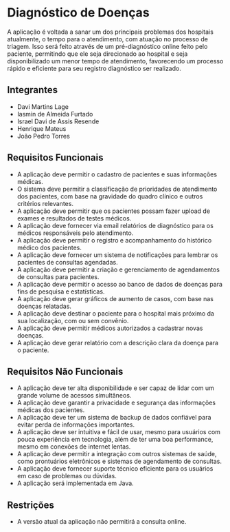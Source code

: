 <h1>Diagnóstico de Doenças</h1>
<p>A aplicação é voltada a sanar um dos principais problemas dos hospitais atualmente, o tempo para o atendimento, com atuação no processo de triagem. Isso será feito através de um pré-diagnóstico online feito pelo paciente, permitindo que ele seja direcionado ao hospital e seja disponibilizado um menor tempo de atendimento, favorecendo um processo rápido e eficiente para seu registro diagnóstico ser realizado.</p>

<h2>Integrantes</h2>
<ul>
  <li>Davi Martins Lage</li>
  <li>Iasmin de Almeida Furtado</li>
  <li>Israel Davi de Assis Resende</li>
  <li>Henrique Mateus</li>
  <li>João Pedro Torres</li>
</ul>

<h2>Requisitos Funcionais</h2>
<ul>
  <li>A aplicação deve permitir o cadastro de pacientes e suas informações médicas.</li>
  <li>O sistema deve permitir a classificação de prioridades de atendimento dos pacientes, com base na gravidade do quadro clínico e outros critérios relevantes.</li>
  <li>A aplicação deve permitir que os pacientes possam fazer upload de exames e resultados de testes médicos.</li>
  <li>A aplicação deve fornecer via email relatórios de diagnóstico para os médicos responsáveis pelo atendimento.</li>
  <li>A aplicação deve permitir o registro e acompanhamento do histórico médico dos pacientes.</li>
  <li>A aplicação deve fornecer um sistema de notificações para lembrar os pacientes de consultas agendadas.</li>
  <li>A aplicação deve permitir a criação e gerenciamento de agendamentos de consultas para pacientes.</li>
  <li>A aplicação deve permitir o acesso ao banco de dados de doenças para fins de pesquisa e estatísticas.</li>
  <li>A aplicação deve gerar gráficos de aumento de casos, com base nas doenças relatadas.</li>
  <li>A aplicação deve destinar o paciente para o hospital mais próximo da sua localização, com ou sem convênio.</li>
  <li>A aplicação deve permitir médicos autorizados a cadastrar novas doenças.</li>
  <li>A aplicação deve gerar relatório com a descrição clara da doença para o paciente.</li>
</ul>

<h2>Requisitos Não Funcionais</h2>
<ul>
  <li>A aplicação deve ter alta disponibilidade e ser capaz de lidar com um grande volume de acessos simultâneos.</li>
  <li>A aplicação deve garantir a privacidade e segurança das informações médicas dos pacientes.</li>
  <li>A aplicação deve ter um sistema de backup de dados confiável para evitar perda de informações importantes.</li>
  <li>A aplicação deve ser intuitiva e fácil de usar, mesmo para usuários com pouca experiência em tecnologia, além de ter uma boa performance, mesmo em conexões de internet lentas.</li>
  <li>A aplicação deve permitir a integração com outros sistemas de saúde, como prontuários eletrônicos e sistemas de agendamento de consultas.</li>
  <li>A aplicação deve fornecer suporte técnico eficiente para os usuários em caso de problemas ou dúvidas.</li>
  <li>A aplicação será implementada em Java.</li>
</ul>

<h2>Restrições</h2>
<ul>
  <li>A versão atual da aplicação não permitirá a consulta online.</li>
</ul>
